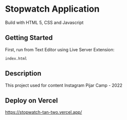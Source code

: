 # Stopwatch Application
Build with HTML 5, CSS and Javascript

## Getting Started

First, run from Text Editor using Live Server Extension:

```click
index.html
```

## Description

This project used for content Instagram Pijar Camp - 2022

## Deploy on Vercel

https://stopwatch-tan-two.vercel.app/